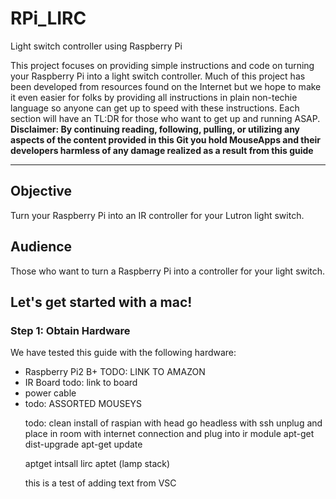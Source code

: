 # RPi_LIRC
Light switch controller using Raspberry Pi

This project focuses on providing simple instructions and code on turning your Raspberry Pi into a light switch controller. Much of this project has been developed from resources found on the Internet but we hope to make it even easier for folks by providing all instructions in plain non-techie language so anyone can get up to speed with these instructions. Each section will have an TL:DR for those who want to get up and running ASAP. <b> Disclaimer: By continuing reading, following, pulling, or utilizing any aspects of the content provided in this Git you hold MouseApps and their developers harmless of any damage realized as a result from this guide</b>

<hr>

<h2>Objective</h2>
Turn your Raspberry Pi into an IR controller for your Lutron light switch.

<h2>Audience</h2>
Those who want to turn a Raspberry Pi into a controller for your light switch.

<h2>Let's get started with a mac!</h2>

<h3>Step 1: Obtain Hardware</h3>
We have tested this guide with the following hardware:
<ul>
<li>Raspberry Pi2 B+ TODO: LINK TO AMAZON</li>
<li>IR Board todo: link to board</li>
<li>power cable</li>
<li>todo: ASSORTED MOUSEYS</li>

todo: clean install of raspian with head
go headless with ssh
unplug and place in room with internet connection and plug into ir module 
apt-get dist-upgrade
apt-get update

aptget intsall lirc
aptet (lamp stack)

this is a test of adding text from VSC